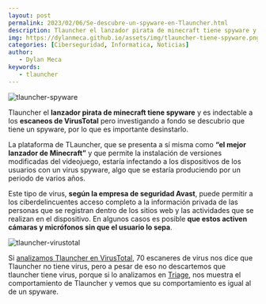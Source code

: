 ```yaml
---
layout: post
permalink: 2023/02/06/Se-descubre-un-spyware-en-Tlauncher.html
description: Tlauncher el lanzador pirata de minecraft tiene spyware y es indectable a los escaneos de VirusTotal pero investigando a fondo se descubrio que tiene un spyware, por lo que es importante desinstarlo 
img: https://dylanmeca.github.io/assets/img/tlauncher-tiene-spyware.png
categories: [Ciberseguridad, Informatica, Noticias]
author:
   - Dylan Meca
keywords:
   - tlauncher
---
```


![tlauncher-spyware](https://dylanmeca.github.io/assets/img/tlauncher-tiene-spyware.png)

Tlauncher el **lanzador pirata de minecraft tiene spyware** y es indectable a los **escaneos de VirusTotal** pero investigando a 
fondo se descubrio que tiene un spyware, por lo que es importante desinstarlo.

La plataforma de TLauncher, que se presenta a sí misma como **“el mejor lanzador de Minecraft”** y que permite la 
instalación de versiones modificadas del videojuego, estaría infectando a los dispositivos de los usuarios con un virus spyware, 
algo que se estaría produciendo por un periodo de varios años.

Este tipo de virus, **según la empresa de seguridad Avast**, puede permitir a los ciberdelincuentes acceso completo a la
información privada de las personas que se registran dentro de los sitios web y las actividades que se realizan en el dispositivo. 
En algunos casos es posible **que estos activen cámaras y micrófonos sin que el usuario lo sepa**.

![tlauncher-virustotal](https://dylanmeca.github.io/assets/img/tlauncher-virustotal.png)

Si [analizamos Tlauncher en VirusTotal](https://www.virustotal.com/gui/file/318df7404e6c4d5538a6d31997b95af52bbb8d40caf5553b3cbd9b1bc4f6db96), 70 escaneres de virus nos dice que Tlauncher no tiene virus, pero a pesar de eso no descartemos que tlauncher tiene virus, porque si lo analizamos en [Triage](https://tria.ge/), nos muestra el comportamiento de Tlauncher y vemos que su comportamiento es igual al de un spyware. 

